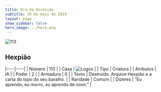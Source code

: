 ```yaml
---
title: Era da Ascensão
subtitle: 30 de maio de 2019
layout: page
show_sidebar: false
hero_image: ../hero.png
---
```


![113](https://cdn.keyforgegame.com/media/card_front/pt/435_113_QM8P9PRMC27Q_pt.png)

## Hexpião

|----|----|
| Número | 113 |
| Casa | ![Logos](https://archonarcana.com/images/thumb/c/ce/Logos.png/22px-Logos.png "Logos") |
| Tipo | Criatura |
| Atributos | IA |
| Poder | 2 |
| Armadura | 0 |
| Texto | Destruído: Arquive Hexpião e a carta do topo do seu baralho. |
| Raridade | Comum |
| Dizeres | ”Eu aprendo, eu morro, eu aprendo de novo.” |
